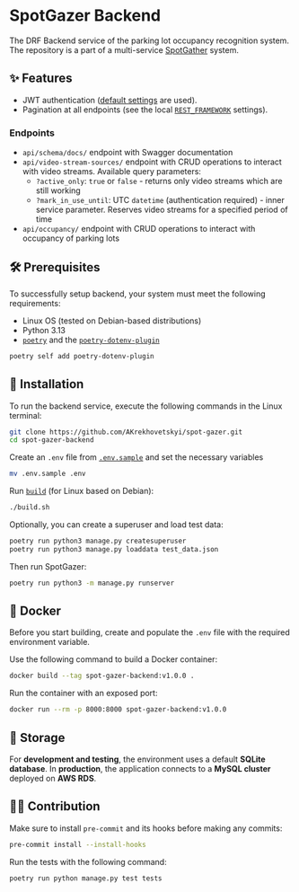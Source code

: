 # SpotGazer Backend

The DRF Backend service of the parking lot occupancy recognition system.
The repository is a part of a multi-service [SpotGather](https://github.com/AKrekhovetskyi/spot-gazer) system.

## ✨ Features

- JWT authentication ([default settings](https://django-rest-framework-simplejwt.readthedocs.io/en/latest/settings.html) are used).
- Pagination at all endpoints (see the local [`REST_FRAMEWORK`](./django_core/settings.py) settings).

### Endpoints

- `api/schema/docs/` endpoint with Swagger documentation
- `api/video-stream-sources/` endpoint with CRUD operations to interact with video streams. Available query parameters:
  - `?active_only`: `true` or `false` - returns only video streams which are still working
  - `?mark_in_use_until`: UTC `datetime` (authentication required) - inner service parameter. Reserves video streams for a specified period of time
- `api/occupancy/` endpoint with CRUD operations to interact with occupancy of parking lots

## 🛠️ Prerequisites

To successfully setup backend, your system must meet the following requirements:

- Linux OS (tested on Debian-based distributions)
- Python 3.13
- [`poetry`](https://python-poetry.org/) and the [`poetry-dotenv-plugin`](https://github.com/pivoshenko/poetry-plugin-dotenv)

```bash
poetry self add poetry-dotenv-plugin
```

## 🔩 Installation

To run the backend service, execute the following commands in the Linux terminal:

```bash
git clone https://github.com/AKrekhovetskyi/spot-gazer.git
cd spot-gazer-backend
```

Create an `.env` file from [`.env.sample`](./.env.sample) and set the necessary variables

```bash
mv .env.sample .env
```

Run [`build`](./build.sh) (for Linux based on Debian):

```bash
./build.sh
```

Optionally, you can create a superuser and load test data:

```bash
poetry run python3 manage.py createsuperuser
poetry run python3 manage.py loaddata test_data.json
```

Then run SpotGazer:

```bash
poetry run python3 -m manage.py runserver
```

## 🐳 Docker

Before you start building, create and populate the `.env` file with the required environment variable.

Use the following command to build a Docker container:

```bash
docker build --tag spot-gazer-backend:v1.0.0 .
```

Run the container with an exposed port:

```bash
docker run --rm -p 8000:8000 spot-gazer-backend:v1.0.0
```

## 💾 Storage

For **development and testing**, the environment uses a default **SQLite database**.
In **production**, the application connects to a **MySQL cluster** deployed on **AWS RDS**.

## 👨‍💻 Contribution

Make sure to install `pre-commit` and its hooks before making any commits:

```bash
pre-commit install --install-hooks
```

Run the tests with the following command:

```bash
poetry run python manage.py test tests
```
